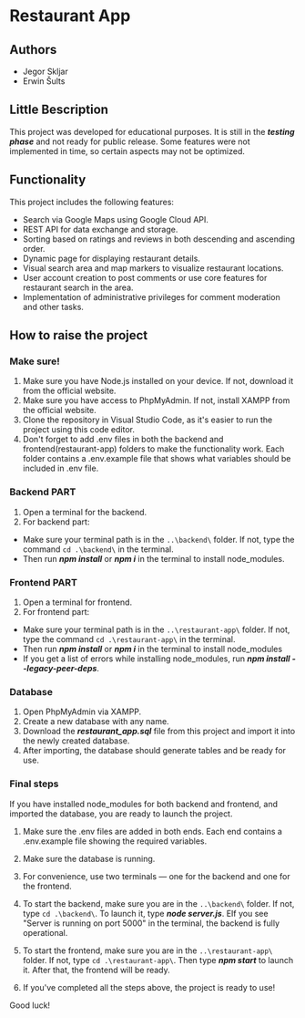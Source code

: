 # Restaurant App
## Authors
- Jegor Skljar
- Erwin Šults

## Little Вescription
This project was developed for educational purposes.
It is still in the ***testing phase*** and not ready for public release. Some features were not implemented in time, so certain aspects may not be optimized.

## Functionality
This project includes the following features:
- Search via Google Maps using Google Cloud API.
- REST API for data exchange and storage.
- Sorting based on ratings and reviews in both descending and ascending order.
- Dynamic page for displaying restaurant details.
- Visual search area and map markers to visualize restaurant locations.
- User account creation to post comments or use core features for restaurant search in the area.
- Implementation of administrative privileges for comment moderation and other tasks.


## How to raise the project
### Make sure!
1. Make sure you have Node.js installed on your device. If not, download it from the official website.
2. Make sure you have access to PhpMyAdmin. If not, install XAMPP from the official website.
3. Clone the repository in Visual Studio Code, as it's easier to run the project using this code editor.
4. Don't forget to add .env files in both the backend and frontend(restaurant-app) folders to make the functionality work. Each folder contains a .env.example file that shows what variables should be included in .env file.

### Backend PART
1. Open a terminal for the backend.
2. For backend part:
- Make sure your terminal path is in the `..\backend\` folder. If not, type the command `cd .\backend\` in the terminal.
- Then run ***npm install*** or ***npm i*** in the terminal to install node_modules.

### Frontend PART
1. Open a terminal for frontend.
2. For frontend part:
- Make sure your terminal path is in the `..\restaurant-app\` folder. If not, type the command `cd .\restaurant-app\` in the terminal.
- Then run ***npm install*** or ***npm i*** in the terminal to install node_modules
- If you get a list of errors while installing node_modules, run ***npm install --legacy-peer-deps***.

### Database
1. Open PhpMyAdmin via XAMPP.
2. Create a new database with any name.
3. Download the ***restaurant_app.sql*** file from this project and import it into the newly created database.
4. After importing, the database should generate tables and be ready for use. 

### Final steps
If you have installed node_modules for both backend and frontend, and imported the database, you are ready to launch the project.
1. Make sure the .env files are added in both ends. Each end contains a .env.example file showing the required variables.
2. Make sure the database is running.
3. For convenience, use two terminals — one for the backend and one for the frontend.

4. To start the backend, make sure you are in the `..\backend\` folder. If not, type `cd .\backend\`.
To launch it, type ***node server.js***.
ЕIf you see "Server is running on port 5000" in the terminal, the backend is fully operational.

5. To start the frontend, make sure you are in the `..\restaurant-app\` folder. If not, type `cd .\restaurant-app\`.
Then type ***npm start*** to launch it.
After that, the frontend will be ready.

6. If you've completed all the steps above, the project is ready to use!

Good luck!